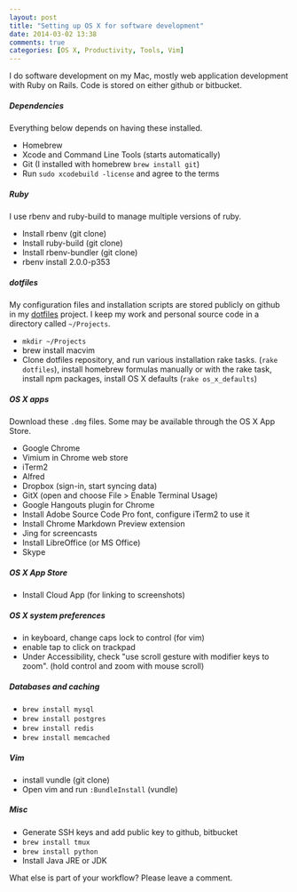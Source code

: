 ```yaml
---
layout: post
title: "Setting up OS X for software development"
date: 2014-03-02 13:38
comments: true
categories: [OS X, Productivity, Tools, Vim]
---
```


I do software development on my Mac, mostly web application development with Ruby on Rails. Code is stored on either github or bitbucket.

##### Dependencies

Everything below depends on having these installed.

 * Homebrew
 * Xcode and Command Line Tools (starts automatically)
 * Git (I installed with homebrew `brew install git`)
 * Run `sudo xcodebuild -license` and agree to the terms

##### Ruby

I use rbenv and ruby-build to manage multiple versions of ruby. 

 * Install rbenv (git clone)
 * Install ruby-build (git clone)
 * Install rbenv-bundler (git clone)
 * rbenv install 2.0.0-p353

##### dotfiles

My configuration files and installation scripts are stored publicly on github in my [dotfiles](https://github.com/andyatkinson/dotfiles) project. I keep my work and personal source code in a directory called `~/Projects`. 

 * `mkdir ~/Projects`
 * brew install macvim
 * Clone dotfiles repository, and run various installation rake tasks. (`rake dotfiles`), install homebrew formulas manually or with the rake task, install npm packages, install OS X defaults (`rake os_x_defaults`)

##### OS X apps

Download these `.dmg` files. Some may be available through the OS X App Store.

 * Google Chrome
 * Vimium in Chrome web store
 * iTerm2
 * Alfred
 * Dropbox (sign-in, start syncing data)
 * GitX (open and choose File > Enable Terminal Usage)
 * Google Hangouts plugin for Chrome
 * Install Adobe Source Code Pro font, configure iTerm2 to use it
 * Install Chrome Markdown Preview extension
 * Jing for screencasts
 * Install LibreOffice (or MS Office)
 * Skype

##### OS X App Store

 * Install Cloud App (for linking to screenshots)

##### OS X system preferences

 * in keyboard, change caps lock to control (for vim)
 * enable tap to click on trackpad
 * Under Accessibility, check "use scroll gesture with modifier keys to zoom". (hold control and zoom with mouse scroll)

##### Databases and caching

 * `brew install mysql`
 * `brew install postgres`
 * `brew install redis`
 * `brew install memcached`

##### Vim

 * install vundle (git clone)
 * Open vim and run `:BundleInstall` (vundle)

##### Misc

 * Generate SSH keys and add public key to github, bitbucket
 * `brew install tmux`
 * `brew install python`
 * Install Java JRE or JDK

What else is part of your workflow? Please leave a comment.